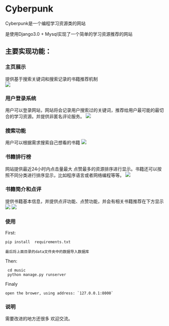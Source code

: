 # Cyberpunk
Cyberpunk是一个编程学习资源类的网站   

是使用Django3.0 + Mysql实现了一个简单的学习资源推荐的网站

## 主要实现功能：
### 主页展示
提供基于搜索关键词和搜索记录的书籍推荐机制  
![](1.png)
### 用户登录系统
用户可以登录网站，网站将会记录用户搜索过的关键词，推荐给用户最可能的最切合的学习资源。并提供非匿名评论服务。
![](2.png)
### 搜索功能
用户可以根据需求搜索自己想看的书籍
![](3.png)
### 书籍排行榜
网站提供最近24小时内点击量最大 点赞最多的资源排序进行显示。书籍还可以按照不同分类进行排序显示，比如程序语言或者网络编程等等。
![](4.png)
### 书籍简介和点评
提供书籍基本信息，并提供点评功能、点赞功能，并会有相关书籍推荐在下方显示
![](5.png)
![](6.png)
### 使用
First:

    pip install  requirements.txt
    
    最后将上面目录的data文件夹中的数据导入数据库
Then:

     cd music
     python manage.py runserver

Finaly

    open the brower, using address: `127.0.0.1:8000`

### 说明
需要改进的地方还很多 欢迎交流。
